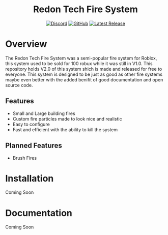 <h1 align="center">Redon Tech Fire System</h1>

<div align="center">
  
  [![Discord](https://img.shields.io/discord/536555061510144020?label=discord&logo=discord&style=for-the-badge)](https://discord.gg/Eb384Xw)
  [![GitHub](https://img.shields.io/github/license/redon-tech/Redon-Tech-Fire-System?style=for-the-badge)](https://www.gnu.org/licenses/agpl-3.0.en.html)
  [![Latest Release](https://img.shields.io/github/v/release/redon-tech/Redon-Tech-Fire-System?style=for-the-badge)](https://github.com/Redon-Tech/Roblox-Purchasing-Hub/releases)
  
</div>

# Overview
The Redon Tech Fire System was a semi-popular fire system for Roblox, this system used to be sold for 100 robux while it was still in V1.0. This repository holds V2.0 of this system shich is made and released for free to everyone. This system is designed to be just as good as other fire systems maybe even better with the added benifit of good documentation and open source code.

## Features

- Small and Large building fires
- Custom fire particles made to look nice and realistic
- Easy to configure
- Fast and efficient with the ability to kill the system

## Planned Features

- Brush Fires

# Installation

Coming Soon

# Documentation

Coming Soon
